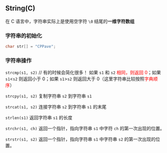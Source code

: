 ## String(C)

在 C 语言中，字符串实际上是使用空字符 `\0` 结尾的**一维字符数组**

### 字符串的初始化

```c
char str[] = "CPPave";
```

### 字符串操作

`strcmp(s1, s2)` // 有的时候会简化很多！
如果 `s1` 和 `s2` <span style="color:red">相同，则返回 0</span>；如果 `s1`<`s2` 则返回小于 0；如果 `s1`>`s2` 则返回大于 0（这里字符串比较按照<span style="color:red">字典顺序</span>）

`strcpy(s1, s2)`
复制字符串 `s2` 到字符串 `s1`

`strcat(s1, s2)`
连接字符串 `s2` 到字符串 `s1` 的末尾

`strlen(s1)`
返回字符串 `s1` 的长度

`strchr(s1, ch)`
返回一个指针，指向字符串 `s1` 中字符 `ch` 的第一次出现的位置。

`strstr(s1, s2)`
返回一个指针，指向字符串 `s1` 中字符串 `s2` 的第一次出现的位置。